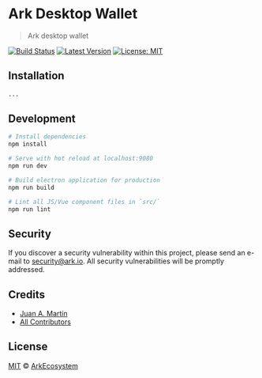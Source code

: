 # Ark Desktop Wallet

> Ark desktop wallet

[![Build Status](https://badgen.now.sh/travis/ArkEcosystem/new-desktop-wallet/master.svg?style=flat-square)](https://travis-ci.org/ArkEcosystem/new-desktop-wallet)
[![Latest Version](https://badgen.now.sh/github/release/ArkEcosystem/new-desktop-wallet.svg?style=flat-square)](https://github.com/ArkEcosystem/new-desktop-wallet/releases)
[![License: MIT](https://badgen.now.sh/badge/license/MIT/green)](https://opensource.org/licenses/MIT)

## Installation

```bash
...
```

## Development

``` bash
# Install dependencies
npm install

# Serve with hot reload at localhost:9080
npm run dev

# Build electron application for production
npm run build

# Lint all JS/Vue component files in `src/`
npm run lint
```

## Security

If you discover a security vulnerability within this project, please send an e-mail to security@ark.io. All security vulnerabilities will be promptly addressed.

## Credits

- [Juan A. Martín](https://github.com/j-a-m-l)
- [All Contributors](../../../../contributors)

## License

[MIT](LICENSE) © [ArkEcosystem](https://ark.io)
